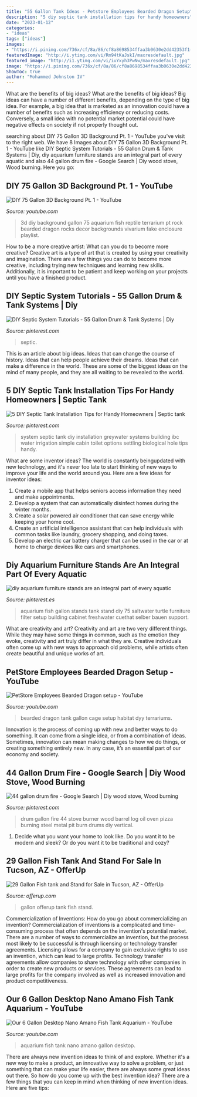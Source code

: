 ```yaml
---
title: "55 Gallon Tank Ideas - Petstore Employees Bearded Dragon Setup"
description: "5 diy septic tank installation tips for handy homeowners"
date: "2023-01-12"
categories:
- "ideas"
tags: ["ideas"]
images:
- "https://i.pinimg.com/736x/cf/8a/86/cf8a8698534ffaa3b0630e2dd42353f1--septic-tank-installation-irrigation-systems.jpg"
featuredImage: "http://i.ytimg.com/vi/Rm94tKaJskI/maxresdefault.jpg"
featured_image: "http://i1.ytimg.com/vi/iuYxyh3PwNw/maxresdefault.jpg"
image: "https://i.pinimg.com/736x/cf/8a/86/cf8a8698534ffaa3b0630e2dd42353f1--septic-tank-installation-irrigation-systems.jpg"
ShowToc: true
author: "Mohammed Johnston IV"
---
```



What are the benefits of big ideas?
What are the benefits of big ideas? Big ideas can have a number of different benefits, depending on the type of big idea. For example, a big idea that is marketed as an innovation could have a number of benefits such as increasing efficiency or reducing costs. Conversely, a small idea with no potential market potential could have negative effects on society if not properly thought out.

	

		
searching about DIY 75 Gallon 3D Background Pt. 1 - YouTube you've visit to the right web. We have 8 Images about DIY 75 Gallon 3D Background Pt. 1 - YouTube like DIY Septic System Tutorials - 55 Gallon Drum &amp; Tank Systems | Diy, diy aquarium furniture stands are an integral part of every aquatic and also 44 gallon drum fire - Google Search | Diy wood stove, Wood burning. Here you go:
		
    
## DIY 75 Gallon 3D Background Pt. 1 - YouTube

<img loading=lazy src="http://i.ytimg.com/vi/Rm94tKaJskI/maxresdefault.jpg" onerror="this.onerror=null;this.src='https://tse3.mm.bing.net/th?id=OIP.Jz0lxfY7b56pLLYQOOe6NQHaEK&amp;pid=15.1';" alt="DIY 75 Gallon 3D Background Pt. 1 - YouTube">

_Source: youtube.com_

>3d diy background gallon 75 aquarium fish reptile terrarium pt rock bearded dragon rocks decor backgrounds vivarium fake enclosure playlist. 

	

How to be a more creative artist: What can you do to become more creative?
Creative art is a type of art that is created by using your creativity and imagination. There are a few things you can do to become more creative, including trying new techniques and learning new skills. Additionally, it is important to be patient and keep working on your projects until you have a finished product.

    
## DIY Septic System Tutorials - 55 Gallon Drum &amp; Tank Systems | Diy

<img loading=lazy src="https://i.pinimg.com/736x/b3/60/15/b36015c257e64ea7ac099af4e11b1fdc.jpg" onerror="this.onerror=null;this.src='https://tse2.mm.bing.net/th?id=OIP.-mk9TJljIkfr2aKmTFc8owHaLH&amp;pid=15.1';" alt="DIY Septic System Tutorials - 55 Gallon Drum &amp; Tank Systems | Diy">

_Source: pinterest.com_

>septic. 

	

This is an article about big ideas. Ideas that can change the course of history. Ideas that can help people achieve their dreams. Ideas that can make a difference in the world. These are some of the biggest ideas on the mind of many people, and they are all waiting to be revealed to the world.

    
## 5 DIY Septic Tank Installation Tips For Handy Homeowners | Septic Tank

<img loading=lazy src="https://i.pinimg.com/736x/cf/8a/86/cf8a8698534ffaa3b0630e2dd42353f1--septic-tank-installation-irrigation-systems.jpg" onerror="this.onerror=null;this.src='https://tse1.mm.bing.net/th?id=OIP.yp5O_erMNUHEwvwQ4UlLtwHaFj&amp;pid=15.1';" alt="5 DIY Septic Tank Installation Tips for Handy Homeowners | Septic tank">

_Source: pinterest.com_

>system septic tank diy installation greywater systems building ibc water irrigation simple cabin toilet options settling biological hole tips handy. 

	

What are some inventor ideas?
The world is constantly beingupdated with new technology, and it's never too late to start thinking of new ways to improve your life and the world around you. Here are a few ideas for inventor ideas: 
1. Create a mobile app that helps seniors access information they need and make appointments. 
2. Develop a system that can automatically disinfect homes during the winter months. 
3. Create a solar powered air conditioner that can save energy while keeping your home cool. 
4. Create an artificial intelligence assistant that can help individuals with common tasks like laundry, grocery shopping, and doing taxes. 
5. Develop an electric car battery charger that can be used in the car or at home to charge devices like cars and smartphones.

    
## Diy Aquarium Furniture Stands Are An Integral Part Of Every Aquatic

<img loading=lazy src="https://i.pinimg.com/736x/a2/d2/ab/a2d2ab8f6cd2debcf8b2ff10107e2379--diy-aquarium-stand-aquarium-design.jpg" onerror="this.onerror=null;this.src='https://tse2.mm.bing.net/th?id=OIP.ZmJvkl_-3p4-YGPVxf-KUQHaJ3&amp;pid=15.1';" alt="diy aquarium furniture stands are an integral part of every aquatic">

_Source: pinterest.es_

>aquarium fish gallon stands tank stand diy 75 saltwater turtle furniture filter setup building cabinet freshwater cuethat selber bauen support. 

	

What are creativity and art?
Creativity and art are two very different things. While they may have some things in common, such as the emotion they evoke, creativity and art truly differ in what they are. Creative individuals often come up with new ways to approach old problems, while artists often create beautiful and unique works of art.

    
## PetStore Employees Bearded Dragon Setup - YouTube

<img loading=lazy src="http://i.ytimg.com/vi/dyy-_RXQTAQ/maxresdefault.jpg" onerror="this.onerror=null;this.src='https://tse1.mm.bing.net/th?id=OIP.LPCNIfbMlvXFArVOOYaUlQHaEK&amp;pid=15.1';" alt="PetStore Employees Bearded Dragon setup - YouTube">

_Source: youtube.com_

>bearded dragon tank gallon cage setup habitat dyy terrariums. 

	

Innovation is the process of coming up with new and better ways to do something. It can come from a single idea, or from a combination of ideas. Sometimes, innovation can mean making changes to how we do things, or creating something entirely new. In any case, it’s an essential part of our economy and society.

    
## 44 Gallon Drum Fire - Google Search | Diy Wood Stove, Wood Burning

<img loading=lazy src="https://i.pinimg.com/736x/a8/ed/b4/a8edb4bf26fdaf5737e621379ecece20--pizza-stuff-bus-house.jpg" onerror="this.onerror=null;this.src='https://tse1.mm.bing.net/th?id=OIP.qqEFTuPIAa2A9BfvQVuVYQAAAA&amp;pid=15.1';" alt="44 gallon drum fire - Google Search | Diy wood stove, Wood burning">

_Source: pinterest.com_

>drum gallon fire 44 stove burner wood barrel log oil oven pizza burning steel metal pit burn drums diy vertical. 

	

1. Decide what you want your home to look like. Do you want it to be modern and sleek? Or do you want it to be traditional and cozy?

    
## 29 Gallon Fish Tank And Stand For Sale In Tucson, AZ - OfferUp

<img loading=lazy src="https://images.offerup.com/f_QAGauWQ9cWHmHFZu93ffeyDyo=/600x800/cd69/cd69ce4d50364b9a8db808544c6e1b2a.jpg" onerror="this.onerror=null;this.src='https://tse3.mm.bing.net/th?id=OIP.dA3RUJPVuesUBX5QJ4CXYwHaJ4&amp;pid=15.1';" alt="29 Gallon Fish tank and Stand for Sale in Tucson, AZ - OfferUp">

_Source: offerup.com_

>gallon offerup tank fish stand. 

	

Commercialization of Inventions: How do you go about commercializing an invention?
Commercialization of inventions is a complicated and time-consuming process that often depends on the invention's potential market. There are a number of ways to commercialize an invention, but the process most likely to be successful is through licensing or technology transfer agreements. Licensing allows for a company to gain exclusive rights to use an invention, which can lead to large profits. Technology transfer agreements allow companies to share technology with other companies in order to create new products or services. These agreements can lead to large profits for the company involved as well as increased innovation and product competitiveness.

    
## Our 6 Gallon Desktop Nano Amano Fish Tank Aquarium - YouTube

<img loading=lazy src="http://i1.ytimg.com/vi/iuYxyh3PwNw/maxresdefault.jpg" onerror="this.onerror=null;this.src='https://tse1.mm.bing.net/th?id=OIP.bnRxA2W05pbjckXiizGH8AHaEK&amp;pid=15.1';" alt="Our 6 Gallon Desktop Nano Amano Fish Tank Aquarium - YouTube">

_Source: youtube.com_

>aquarium fish tank nano amano gallon desktop. 

	

There are always new invention ideas to think of and explore. Whether it's a new way to make a product, an innovative way to solve a problem, or just something that can make your life easier, there are always some great ideas out there. So how do you come up with the best invention idea? There are a few things that you can keep in mind when thinking of new invention ideas. Here are five tips: 

